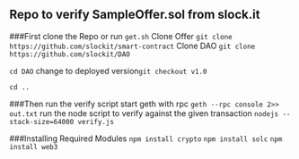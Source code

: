 ## Repo to verify SampleOffer.sol from slock.it

###First clone the Repo or run `get.sh`
Clone Offer `git clone https://github.com/slockit/smart-contract`
Clone DAO `git clone https://github.com/slockit/DAO`

`cd DAO`
change to deployed version`git checkout v1.0`

`cd ..`

###Then run the verify script
start geth with rpc 
`geth --rpc console 2>> out.txt`
run the node script to verify against the given transaction
`nodejs --stack-size=64000 verify.js`

###Installing Required Modules
`npm install crypto`
`npm install solc`
`npm install web3` 
